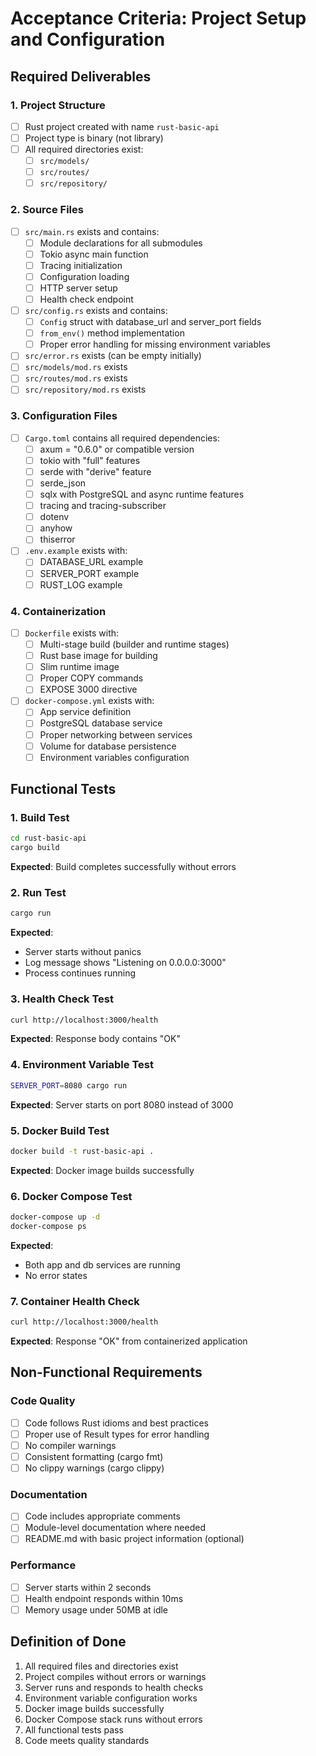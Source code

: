 # Acceptance Criteria: Project Setup and Configuration

## Required Deliverables

### 1. Project Structure
- [ ] Rust project created with name `rust-basic-api`
- [ ] Project type is binary (not library)
- [ ] All required directories exist:
  - [ ] `src/models/`
  - [ ] `src/routes/`
  - [ ] `src/repository/`

### 2. Source Files
- [ ] `src/main.rs` exists and contains:
  - [ ] Module declarations for all submodules
  - [ ] Tokio async main function
  - [ ] Tracing initialization
  - [ ] Configuration loading
  - [ ] HTTP server setup
  - [ ] Health check endpoint
- [ ] `src/config.rs` exists and contains:
  - [ ] `Config` struct with database_url and server_port fields
  - [ ] `from_env()` method implementation
  - [ ] Proper error handling for missing environment variables
- [ ] `src/error.rs` exists (can be empty initially)
- [ ] `src/models/mod.rs` exists
- [ ] `src/routes/mod.rs` exists
- [ ] `src/repository/mod.rs` exists

### 3. Configuration Files
- [ ] `Cargo.toml` contains all required dependencies:
  - [ ] axum = "0.6.0" or compatible version
  - [ ] tokio with "full" features
  - [ ] serde with "derive" feature
  - [ ] serde_json
  - [ ] sqlx with PostgreSQL and async runtime features
  - [ ] tracing and tracing-subscriber
  - [ ] dotenv
  - [ ] anyhow
  - [ ] thiserror
- [ ] `.env.example` exists with:
  - [ ] DATABASE_URL example
  - [ ] SERVER_PORT example
  - [ ] RUST_LOG example

### 4. Containerization
- [ ] `Dockerfile` exists with:
  - [ ] Multi-stage build (builder and runtime stages)
  - [ ] Rust base image for building
  - [ ] Slim runtime image
  - [ ] Proper COPY commands
  - [ ] EXPOSE 3000 directive
- [ ] `docker-compose.yml` exists with:
  - [ ] App service definition
  - [ ] PostgreSQL database service
  - [ ] Proper networking between services
  - [ ] Volume for database persistence
  - [ ] Environment variables configuration

## Functional Tests

### 1. Build Test
```bash
cd rust-basic-api
cargo build
```
**Expected**: Build completes successfully without errors

### 2. Run Test
```bash
cargo run
```
**Expected**: 
- Server starts without panics
- Log message shows "Listening on 0.0.0.0:3000"
- Process continues running

### 3. Health Check Test
```bash
curl http://localhost:3000/health
```
**Expected**: Response body contains "OK"

### 4. Environment Variable Test
```bash
SERVER_PORT=8080 cargo run
```
**Expected**: Server starts on port 8080 instead of 3000

### 5. Docker Build Test
```bash
docker build -t rust-basic-api .
```
**Expected**: Docker image builds successfully

### 6. Docker Compose Test
```bash
docker-compose up -d
docker-compose ps
```
**Expected**: 
- Both app and db services are running
- No error states

### 7. Container Health Check
```bash
curl http://localhost:3000/health
```
**Expected**: Response "OK" from containerized application

## Non-Functional Requirements

### Code Quality
- [ ] Code follows Rust idioms and best practices
- [ ] Proper use of Result types for error handling
- [ ] No compiler warnings
- [ ] Consistent formatting (cargo fmt)
- [ ] No clippy warnings (cargo clippy)

### Documentation
- [ ] Code includes appropriate comments
- [ ] Module-level documentation where needed
- [ ] README.md with basic project information (optional)

### Performance
- [ ] Server starts within 2 seconds
- [ ] Health endpoint responds within 10ms
- [ ] Memory usage under 50MB at idle

## Definition of Done

1. All required files and directories exist
2. Project compiles without errors or warnings
3. Server runs and responds to health checks
4. Environment variable configuration works
5. Docker image builds successfully
6. Docker Compose stack runs without errors
7. All functional tests pass
8. Code meets quality standards